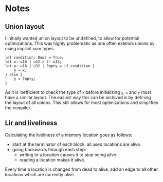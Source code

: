 # Notes

## Union layout

I initially wanted union layout to be undefined, to allow for potential optimizations.
This was highly problematic as one often extends unions by using implicit sum types.

```boulder
let condition: Bool = True;
let x: u16 | u32 = 7: u32;
let y: u16 | u32 | Empty = if condition {
    y = x;
} else {
    y = Empty;
}
```

As it is inefficient to check the type of `x` before initializing `y`,  `x` and `y` must have a similar layout.
The easiest way this can be archived is by defining the layout of all unions. This still allows for most optimizations and
simplifies the compiler.

## Lir and liveliness

Calculating the liveliness of a memory location goes as follows:

- start at the terminator of each block, all used locations are alive.
- going backwards through each step:
    - writing to a location causes it to stop being alive.
    - reading a location makes it alive.

Every time a location is changed from dead to alive, add an edge to
all other locations which are currently alive.